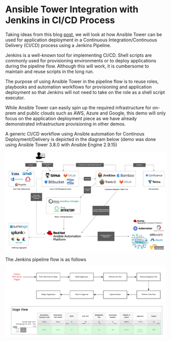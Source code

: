 # Ansible Tower Integration with Jenkins in CI/CD Process

Taking ideas from this blog [post](https://www.redhat.com/en/blog/integrating-ansible-jenkins-cicd-process), we will look at how Ansible Tower can be used for application deployment in a Continuous Integration/Continuous Delivery (CI/CD) process using a Jenkins Pipeline.

Jenkins is a well-known tool for implementing CI/CD. Shell scripts are commonly used for provisioning environments or to deploy applications during the pipeline flow. Although this will work, it is cumbersome to maintain and reuse scripts in the long run.

The purpose of using Ansible Tower in the pipeline flow is to reuse roles, playbooks and automation workflows for provisioning and application deployment so that Jenkins will not need to take on the role as a shell script executor.

While Ansible Tower can easily spin up the required infrastructure for on-prem and public clouds such as AWS, Azure and Google, this demo will only focus on the application deployment piece as we have already demonstrated infrastructure provisioning in other demos.

A generic CI/CD workflow using Ansible automation for Continous Deployment/Delivery is depicted in the diagram below (demo was done using Ansible Tower 3.8.0 with Ansible Engine 2.9.15)

![AnsibleJenkinsCICD](./images/ansible_jenkins_cicd.png)

The Jenkins pipeline flow is as follows

![AnsibleJenkinsPipeline](./images/ansible_jenkins_pipeline.png)



